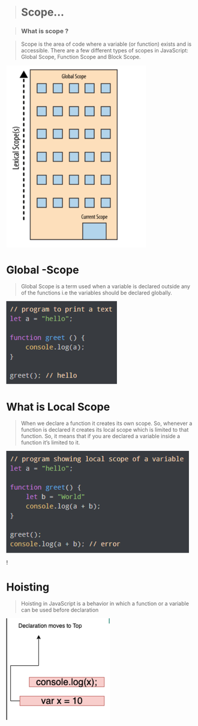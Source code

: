 > # Scope...

> ### What is scope ?

 >Scope is the area of code where a variable (or function) exists and is accessible. There are a few different types of scopes in JavaScript: Global Scope, Function Scope and Block Scope.

 ![](/Screenshot_1.png)

 # Global -Scope

 >Global Scope is a term used when a variable is declared outside any of the functions i.e the variables should be declared globally.

![](/Screenshot_2.png)

# What is Local Scope

>When we declare a function it creates its own scope. So, whenever a function is declared it creates its local scope which is limited to that function. So, it means that if you are declared a variable inside a function it’s limited to it.

![](/Screenshot_3.png)

!
# Hoisting 

>Hoisting in JavaScript is a behavior in which a function or a variable can be used before declaration

![](/Screenshot_5.png)